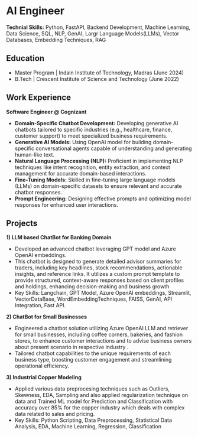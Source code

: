 # AI Engineer

**Technial Skills:** Python, FastAPI, Backend Development, Machine Learning, Data Science, SQL, NLP, GenAI, Largr Language Models(LLMs), Vector Databases, Embedding Techniques, RAG

## Education
- Master Program | Indain Institute of Technology, Madras (June 2024)
- B.Tech | Crescent Institute of Science and Technology (June 2022)

## Work Experience
**Software Engineer @ Cognizant**
- **Domain-Specific Chatbot Development:** Developing generative AI chatbots tailored to specific industries (e.g., healthcare, finance, customer support) to meet specialized business requirements.
- **Generative AI Models:** Using OpenAI model for building domain-specific conversational agents capable of understanding and generating human-like text.
- **Natural Language Processing (NLP):** Proficient in implementing NLP techniques like intent recognition, entity extraction, and context management for accurate domain-based interactions.
- **Fine-Tuning Models:** Skilled in fine-tuning large language models (LLMs) on domain-specific datasets to ensure relevant and accurate chatbot responses.
- **Prompt Engineering:** Designing effective prompts and optimizing model responses for enhanced user interactions.


## Projects
**1) LLM based ChatBot for Banking Domain**
- Developed an advanced chatbot leveraging GPT model and Azure OpenAI embeddings. 
- This chatbot is designed to generate detailed advisor summaries for traders, including key headlines, stock recommendations, actionable insights, and reference links. It utilizes a custom prompt template to provide structured, context-aware responses based on client profiles and holdings, enhancing decision-making and business growth
- Key Skills: Langchain, GPT Model, Azure OpenAI embeddings,  Streamlit, VectorDataBase, WordEmbeddingTechniques, FAISS, GenAI, API Integration, Fast API.

**2) ChatBot for Small Businesses**

- Engineered a chatbot solution utilizing Azure OpenAI LLM and retriever for small businesses, including coffee corners, bakeries, and fashion stores, to enhance customer interactions and to advise business owners  about present scenario in respective industry .
- Tailored chatbot capabilities to the unique requirements of each business type, boosting customer engagement and streamlining operational efficiency.

**3) Industrial Copper Modeling**

- Applied various data preprocesing techniques such as Outliers, Skewness, EDA, Sampling and also applied regularization technique on data and Trained ML model for Prediction and Classification with accuracy over 85% for the copper industry which deals with complex data related to sales and pricing.
- Key Skills: Python Scripting, Data Preprocessing, Statistical Data Analysis, EDA, Machine Learning, Regression, Classification


